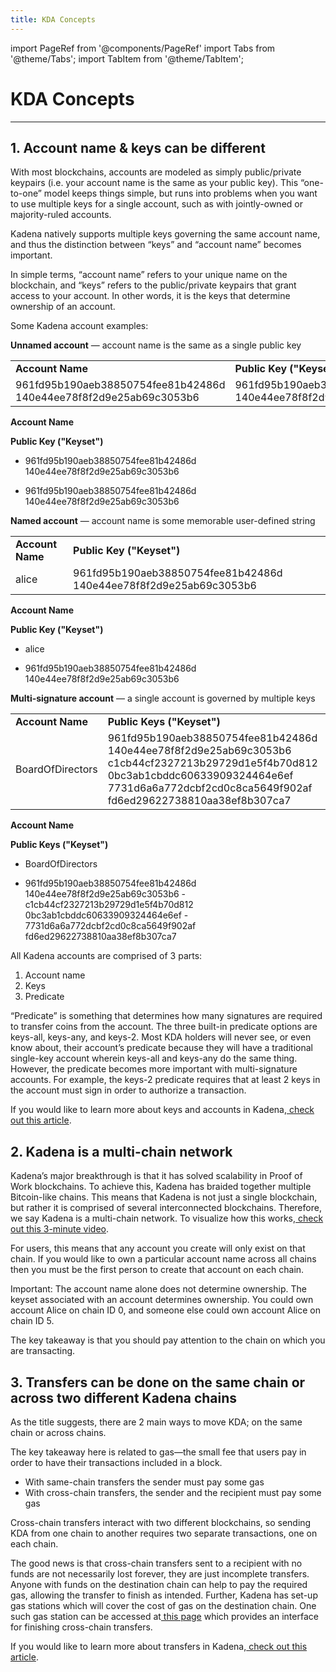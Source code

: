 ```yaml
---
title: KDA Concepts
---
```


import PageRef from '@components/PageRef'
import Tabs from '@theme/Tabs';
import TabItem from '@theme/TabItem';

# KDA Concepts

---

## 1. Account name & keys can be different

With most blockchains, accounts are modeled as simply public/private keypairs (i.e. your account name is the same as your public key). This “one-to-one” model keeps things simple, but runs into problems when you want to use multiple keys for a single account, such as with jointly-owned or majority-ruled accounts.

Kadena natively supports multiple keys governing the same account name, and thus the distinction between “keys” and “account name” becomes important.

In simple terms, “account name” refers to your unique name on the blockchain, and “keys” refers to the public/private keypairs that grant access to your account. In other words, it is the keys that determine ownership of an account.

Some Kadena account examples:

**Unnamed account** — account name is the same as a single public key

|                                                                   |                                                                   |
| ----------------------------------------------------------------- | ----------------------------------------------------------------- |
| **Account Name**                                                  | **Public Key ("Keyset")**                                         |
| 961fd95b190aeb38850754fee81b42486d 140e44ee78f8f2d9e25ab69c3053b6 | 961fd95b190aeb38850754fee81b42486d 140e44ee78f8f2d9e25ab69c3053b6 |

**Account Name**

**Public Key ("Keyset")**

- 961fd95b190aeb38850754fee81b42486d 140e44ee78f8f2d9e25ab69c3053b6

- 961fd95b190aeb38850754fee81b42486d 140e44ee78f8f2d9e25ab69c3053b6

**Named account** — account name is some memorable user-defined string

|                  |                                                                   |
| ---------------- | ----------------------------------------------------------------- |
| **Account Name** | **Public Key ("Keyset")**                                         |
| alice            | 961fd95b190aeb38850754fee81b42486d 140e44ee78f8f2d9e25ab69c3053b6 |

**Account Name**

**Public Key ("Keyset")**

- alice

- 961fd95b190aeb38850754fee81b42486d 140e44ee78f8f2d9e25ab69c3053b6

**Multi-signature account** — a single account is governed by multiple keys

|                  |                                                                                                                                                                                                       |
| ---------------- | ----------------------------------------------------------------------------------------------------------------------------------------------------------------------------------------------------- |
| **Account Name** | **Public Keys ("Keyset")**                                                                                                                                                                            |
| BoardOfDirectors | 961fd95b190aeb38850754fee81b42486d 140e44ee78f8f2d9e25ab69c3053b6 c1cb44cf2327213b29729d1e5f4b70d812 0bc3ab1cbddc60633909324464e6ef 7731d6a6a772dcbf2cd0c8ca5649f902af fd6ed29622738810aa38ef8b307ca7 |

**Account Name**

**Public Keys ("Keyset")**

- BoardOfDirectors

- 961fd95b190aeb38850754fee81b42486d 140e44ee78f8f2d9e25ab69c3053b6 - c1cb44cf2327213b29729d1e5f4b70d812 0bc3ab1cbddc60633909324464e6ef - 7731d6a6a772dcbf2cd0c8ca5649f902af fd6ed29622738810aa38ef8b307ca7

All Kadena accounts are comprised of 3 parts:

1. Account name
2. Keys
3. Predicate

“Predicate” is something that determines how many signatures are required to transfer coins from the account. The three built-in predicate options are keys-all, keys-any, and keys-2. Most KDA holders will never see, or even know about, their account’s predicate because they will have a traditional single-key account wherein keys-all and keys-any do the same thing. However, the predicate becomes more important with multi-signature accounts. For example, the keys-2 predicate requires that at least 2 keys in the account must sign in order to authorize a transaction.

If you would like to learn more about keys and accounts in Kadena,[ check out this article](https://medium.com/kadena-io/beginners-guide-to-kadena-accounts-keysets-fb7f32104291).

## 2. Kadena is a multi-chain network

Kadena’s major breakthrough is that it has solved scalability in Proof of Work blockchains. To achieve this, Kadena has braided together multiple Bitcoin-like chains. This means that Kadena is not just a single blockchain, but rather it is comprised of several interconnected blockchains. Therefore, we say Kadena is a multi-chain network. To visualize how this works,[ check out this 3-minute video](https://www.youtube.com/watch?v=hYvXxFbsN6I).

For users, this means that any account you create will only exist on that chain. If you would like to own a particular account name across all chains then you must be the first person to create that account on each chain.

Important: The account name alone does not determine ownership. The keyset associated with an account determines ownership. You could own account Alice on chain ID 0, and someone else could own account Alice on chain ID 5.

The key takeaway is that you should pay attention to the chain on which you are transacting.

## 3. Transfers can be done on the same chain or across two different Kadena chains

As the title suggests, there are 2 main ways to move KDA; on the same chain or across chains.

The key takeaway here is related to gas—the small fee that users pay in order to have their transactions included in a block.

- With same-chain transfers the sender must pay some gas
- With cross-chain transfers, the sender and the recipient must pay some gas

Cross-chain transfers interact with two different blockchains, so sending KDA from one chain to another requires two separate transactions, one on each chain.

The good news is that cross-chain transfers sent to a recipient with no funds are not necessarily lost forever, they are just incomplete transfers. Anyone with funds on the destination chain can help to pay the required gas, allowing the transfer to finish as intended. Further, Kadena has set-up gas stations which will cover the cost of gas on the destination chain. One such gas station can be accessed at[ this page](https://transfer.chainweb.com) which provides an interface for finishing cross-chain transfers.

If you would like to learn more about transfers in Kadena,[ check out this article](https://medium.com/kadena-io/kadena-public-blockchain-getting-started-with-transfers-153bf87d6824).
